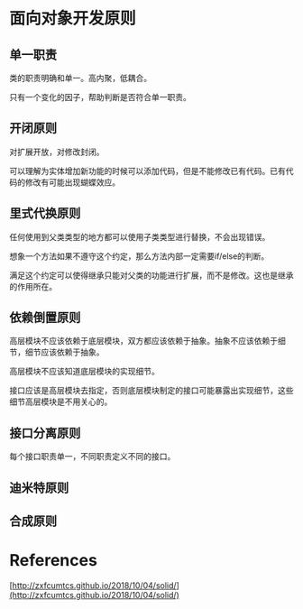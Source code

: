 
# 面向对象开发原则

## 单一职责

类的职责明确和单一。高内聚，低耦合。

只有一个变化的因子，帮助判断是否符合单一职责。

## 开闭原则

对扩展开放，对修改封闭。

可以理解为实体增加新功能的时候可以添加代码，但是不能修改已有代码。已有代码的修改有可能出现蝴蝶效应。

## 里式代换原则

任何使用到父类类型的地方都可以使用子类类型进行替换，不会出现错误。

想象一个方法如果不遵守这个约定，那么方法内部一定需要if/else的判断。

满足这个约定可以使得继承只能对父类的功能进行扩展，而不是修改。这也是继承的作用所在。

## 依赖倒置原则

高层模块不应该依赖于底层模块，双方都应该依赖于抽象。抽象不应该依赖于细节，细节应该依赖于抽象。

高层模块不应该知道底层模块的实现细节。

接口应该是高层模块去指定，否则底层模块制定的接口可能暴露出实现细节，这些细节高层模块是不用关心的。

## 接口分离原则

每个接口职责单一，不同职责定义不同的接口。

## 迪米特原则

## 合成原则

# References

[http://zxfcumtcs.github.io/2018/10/04/solid/](http://zxfcumtcs.github.io/2018/10/04/solid/)
